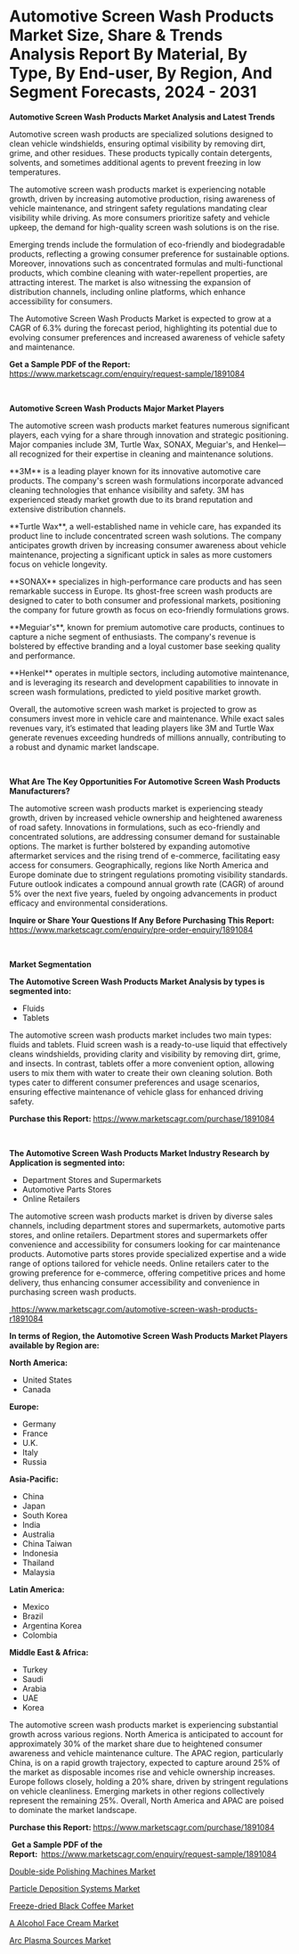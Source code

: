 <p><h1>Automotive Screen Wash Products Market Size, Share & Trends Analysis Report By Material, By Type, By End-user, By Region, And Segment Forecasts, 2024 - 2031</h1></p><p><strong>Automotive Screen Wash Products Market Analysis and Latest Trends</strong></p>
<p><p>Automotive screen wash products are specialized solutions designed to clean vehicle windshields, ensuring optimal visibility by removing dirt, grime, and other residues. These products typically contain detergents, solvents, and sometimes additional agents to prevent freezing in low temperatures. </p><p>The automotive screen wash products market is experiencing notable growth, driven by increasing automotive production, rising awareness of vehicle maintenance, and stringent safety regulations mandating clear visibility while driving. As more consumers prioritize safety and vehicle upkeep, the demand for high-quality screen wash solutions is on the rise. </p><p>Emerging trends include the formulation of eco-friendly and biodegradable products, reflecting a growing consumer preference for sustainable options. Moreover, innovations such as concentrated formulas and multi-functional products, which combine cleaning with water-repellent properties, are attracting interest. The market is also witnessing the expansion of distribution channels, including online platforms, which enhance accessibility for consumers. </p><p>The Automotive Screen Wash Products Market is expected to grow at a CAGR of 6.3% during the forecast period, highlighting its potential due to evolving consumer preferences and increased awareness of vehicle safety and maintenance.</p></p>
<p><strong>Get a Sample PDF of the Report:&nbsp;</strong> <a href="https://www.marketscagr.com/enquiry/request-sample/1891084?utm_campaign=1801&utm_medium=2&utm_source=Github&utm_content=ia&utm_term=24102024&utm_id=automotive-screen-wash-products">https://www.marketscagr.com/enquiry/request-sample/1891084</a></p>
<p>&nbsp;</p>
<p><strong>Automotive Screen Wash Products Major Market Players</strong></p>
<p><p>The automotive screen wash products market features numerous significant players, each vying for a share through innovation and strategic positioning. Major companies include 3M, Turtle Wax, SONAX, Meguiar's, and Henkel—all recognized for their expertise in cleaning and maintenance solutions.</p><p>**3M** is a leading player known for its innovative automotive care products. The company's screen wash formulations incorporate advanced cleaning technologies that enhance visibility and safety. 3M has experienced steady market growth due to its brand reputation and extensive distribution channels.</p><p>**Turtle Wax**, a well-established name in vehicle care, has expanded its product line to include concentrated screen wash solutions. The company anticipates growth driven by increasing consumer awareness about vehicle maintenance, projecting a significant uptick in sales as more customers focus on vehicle longevity.</p><p>**SONAX** specializes in high-performance care products and has seen remarkable success in Europe. Its ghost-free screen wash products are designed to cater to both consumer and professional markets, positioning the company for future growth as focus on eco-friendly formulations grows.</p><p>**Meguiar's**, known for premium automotive care products, continues to capture a niche segment of enthusiasts. The company's revenue is bolstered by effective branding and a loyal customer base seeking quality and performance. </p><p>**Henkel** operates in multiple sectors, including automotive maintenance, and is leveraging its research and development capabilities to innovate in screen wash formulations, predicted to yield positive market growth.</p><p>Overall, the automotive screen wash market is projected to grow as consumers invest more in vehicle care and maintenance. While exact sales revenues vary, it’s estimated that leading players like 3M and Turtle Wax generate revenues exceeding hundreds of millions annually, contributing to a robust and dynamic market landscape.</p></p>
<p>&nbsp;</p>
<p><strong>What Are The Key Opportunities For Automotive Screen Wash Products Manufacturers?</strong></p>
<p><p>The automotive screen wash products market is experiencing steady growth, driven by increased vehicle ownership and heightened awareness of road safety. Innovations in formulations, such as eco-friendly and concentrated solutions, are addressing consumer demand for sustainable options. The market is further bolstered by expanding automotive aftermarket services and the rising trend of e-commerce, facilitating easy access for consumers. Geographically, regions like North America and Europe dominate due to stringent regulations promoting visibility standards. Future outlook indicates a compound annual growth rate (CAGR) of around 5% over the next five years, fueled by ongoing advancements in product efficacy and environmental considerations.</p></p>
<p><strong>Inquire or Share Your Questions If Any Before Purchasing This Report:</strong> <a href="https://www.marketscagr.com/enquiry/pre-order-enquiry/1891084?utm_campaign=1801&utm_medium=2&utm_source=Github&utm_content=ia&utm_term=24102024&utm_id=automotive-screen-wash-products">https://www.marketscagr.com/enquiry/pre-order-enquiry/1891084</a></p>
<p>&nbsp;</p>
<p><strong>Market Segmentation</strong></p>
<p><strong>The Automotive Screen Wash Products Market Analysis by types is segmented into:</strong></p>
<p><ul><li>Fluids</li><li>Tablets</li></ul></p>
<p><p>The automotive screen wash products market includes two main types: fluids and tablets. Fluid screen wash is a ready-to-use liquid that effectively cleans windshields, providing clarity and visibility by removing dirt, grime, and insects. In contrast, tablets offer a more convenient option, allowing users to mix them with water to create their own cleaning solution. Both types cater to different consumer preferences and usage scenarios, ensuring effective maintenance of vehicle glass for enhanced driving safety.</p></p>
<p><strong>Purchase this Report:&nbsp;</strong><a href="https://www.marketscagr.com/purchase/1891084?utm_campaign=1801&utm_medium=2&utm_source=Github&utm_content=ia&utm_term=24102024&utm_id=automotive-screen-wash-products">https://www.marketscagr.com/purchase/1891084</a></p>
<p>&nbsp;</p>
<p><strong>The Automotive Screen Wash Products Market Industry Research by Application is segmented into:</strong></p>
<p><ul><li>Department Stores and Supermarkets</li><li>Automotive Parts Stores</li><li>Online Retailers</li></ul></p>
<p><p>The automotive screen wash products market is driven by diverse sales channels, including department stores and supermarkets, automotive parts stores, and online retailers. Department stores and supermarkets offer convenience and accessibility for consumers looking for car maintenance products. Automotive parts stores provide specialized expertise and a wide range of options tailored for vehicle needs. Online retailers cater to the growing preference for e-commerce, offering competitive prices and home delivery, thus enhancing consumer accessibility and convenience in purchasing screen wash products.</p></p>
<p><a href="https://www.marketscagr.com/automotive-screen-wash-products-r1891084?utm_campaign=1801&utm_medium=2&utm_source=Github&utm_content=ia&utm_term=24102024&utm_id=automotive-screen-wash-products">&nbsp;https://www.marketscagr.com/automotive-screen-wash-products-r1891084</a></p>
<p><strong>In terms of Region, the Automotive Screen Wash Products Market Players available by Region are:</strong></p>
<p>
    <p> <strong> North America: </strong>
        <ul>
            <li>United States</li>
            <li>Canada</li>
        </ul>
        </p> 
    <p> <strong> Europe: </strong>
        <ul>
            <li>Germany</li>
            <li>France</li>
            <li>U.K.</li>
            <li>Italy</li>
            <li>Russia</li>
        </ul>
        </p> 
    <p> <strong> Asia-Pacific: </strong>
        <ul>
            <li>China</li>
            <li>Japan</li>
            <li>South Korea</li>
            <li>India</li>
            <li>Australia</li>
            <li>China Taiwan</li>
            <li>Indonesia</li>
            <li>Thailand</li>
            <li>Malaysia</li>
        </ul>
        </p> 
    <p> <strong> Latin America: </strong>
        <ul>
            <li>Mexico</li>
            <li>Brazil</li>
            <li>Argentina Korea</li>
            <li>Colombia</li>
        </ul>
        </p> 
    <p> <strong> Middle East & Africa: </strong>
        <ul>
            <li>Turkey</li>
            <li>Saudi</li>
            <li>Arabia</li>
            <li>UAE</li>
            <li>Korea</li>
        </ul>
    </p>
    </p>
<p><p>The automotive screen wash products market is experiencing substantial growth across various regions. North America is anticipated to account for approximately 30% of the market share due to heightened consumer awareness and vehicle maintenance culture. The APAC region, particularly China, is on a rapid growth trajectory, expected to capture around 25% of the market as disposable incomes rise and vehicle ownership increases. Europe follows closely, holding a 20% share, driven by stringent regulations on vehicle cleanliness. Emerging markets in other regions collectively represent the remaining 25%. Overall, North America and APAC are poised to dominate the market landscape.</p></p>
<p><strong>Purchase this Report: </strong><a href="https://www.marketscagr.com/purchase/1891084?utm_campaign=1801&utm_medium=2&utm_source=Github&utm_content=ia&utm_term=24102024&utm_id=automotive-screen-wash-products">https://www.marketscagr.com/purchase/1891084</a></p>
<p>&nbsp;<strong>Get a Sample PDF of the Report:&nbsp;&nbsp;</strong><a href="https://www.marketscagr.com/enquiry/request-sample/1891084?utm_campaign=1801&utm_medium=2&utm_source=Github&utm_content=ia&utm_term=24102024&utm_id=automotive-screen-wash-products">https://www.marketscagr.com/enquiry/request-sample/1891084</a></p>
<p><strong></strong></p>
<p><p><a href="https://www.linkedin.com/pulse/double-side-polishing-machines-market-segmentation-in-depth-analysis-zysee?utm_campaign=1801&utm_medium=2&utm_source=Github&utm_content=ia&utm_term=24102024&utm_id=automotive-screen-wash-products">Double-side Polishing Machines Market</a></p><p><a href="https://www.linkedin.com/pulse/particle-deposition-systems-market-consolidation-impact-structure-ds6de?utm_campaign=1801&utm_medium=2&utm_source=Github&utm_content=ia&utm_term=24102024&utm_id=automotive-screen-wash-products">Particle Deposition Systems Market</a></p><p><a href="https://www.linkedin.com/pulse/emerging-trends-freeze-dried-black-coffee-market-detailed-overview-wtexf?utm_campaign=1801&utm_medium=2&utm_source=Github&utm_content=ia&utm_term=24102024&utm_id=automotive-screen-wash-products">Freeze-dried Black Coffee Market</a></p><p><a href="https://www.linkedin.com/pulse/exploring-alcohol-face-cream-market-strategic-insights-w8rde?utm_campaign=1801&utm_medium=2&utm_source=Github&utm_content=ia&utm_term=24102024&utm_id=automotive-screen-wash-products">A Alcohol Face Cream Market</a></p><p><a href="https://www.linkedin.com/pulse/arc-plasma-sources-market-analysis-report-global-insights-region-tsjhe?utm_campaign=1801&utm_medium=2&utm_source=Github&utm_content=ia&utm_term=24102024&utm_id=automotive-screen-wash-products">Arc Plasma Sources Market</a></p></p>